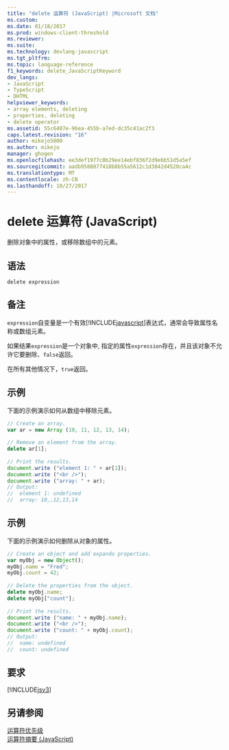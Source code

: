 ```yaml
---
title: "delete 运算符 (JavaScript) |Microsoft 文档"
ms.custom: 
ms.date: 01/18/2017
ms.prod: windows-client-threshold
ms.reviewer: 
ms.suite: 
ms.technology: devlang-javascript
ms.tgt_pltfrm: 
ms.topic: language-reference
f1_keywords: delete_JavaScriptKeyword
dev_langs:
- JavaScript
- TypeScript
- DHTML
helpviewer_keywords:
- array elements, deleting
- properties, deleting
- delete operator
ms.assetid: 55c6487e-96ea-455b-a7ed-dc35c41ac2f3
caps.latest.revision: "16"
author: mikejo5000
ms.author: mikejo
manager: ghogen
ms.openlocfilehash: ee3def1977c0b29ee14ebf836f2d9ebb51d5a5ef
ms.sourcegitcommit: aadb9588877418b8b55a5612c1d3842d4520ca4c
ms.translationtype: MT
ms.contentlocale: zh-CN
ms.lasthandoff: 10/27/2017
---
```

# <a name="delete-operator-javascript"></a>delete 运算符 (JavaScript)
删除对象中的属性，或移除数组中的元素。  
  
## <a name="syntax"></a>语法  
  
```  
delete expression  
```  
  
## <a name="remarks"></a>备注  
 `expression`自变量是一个有效[!INCLUDE[javascript](../../javascript/includes/javascript-md.md)]表达式，通常会导致属性名称或数组元素。  
  
 如果结果`expression`是一个对象中, 指定的属性`expression`存在，并且该对象不允许它要删除、`false`返回。  
  
 在所有其他情况下，`true`返回。  
  
## <a name="example"></a>示例  
 下面的示例演示如何从数组中移除元素。  
  
```JavaScript  
// Create an array.  
var ar = new Array (10, 11, 12, 13, 14);  
  
// Remove an element from the array.  
delete ar[1];  
  
// Print the results.  
document.write ("element 1: " + ar[1]);  
document.write ("<br />");  
document.write ("array: " + ar);  
// Output:  
//  element 1: undefined  
//  array: 10,,12,13,14  
```  
  
## <a name="example"></a>示例  
 下面的示例演示如何删除从对象的属性。  
  
```JavaScript  
// Create an object and add expando properties.  
var myObj = new Object();  
myObj.name = "Fred";  
myObj.count = 42;  
  
// Delete the properties from the object.  
delete myObj.name;  
delete myObj["count"];  
  
// Print the results.  
document.write ("name: " + myObj.name);  
document.write ("<br />");  
document.write ("count: " + myObj.count);  
// Output:  
//  name: undefined  
//  count: undefined  
```  
  
## <a name="requirements"></a>要求  
 [!INCLUDE[jsv3](../../javascript/reference/includes/jsv3-md.md)]  
  
## <a name="see-also"></a>另请参阅  
 [运算符优先级](../../javascript/operator-subtractprecedence-javascript.md)   
 [运算符摘要 (JavaScript)](../../javascript/misc/operator-subtractsummary-javascript.md)